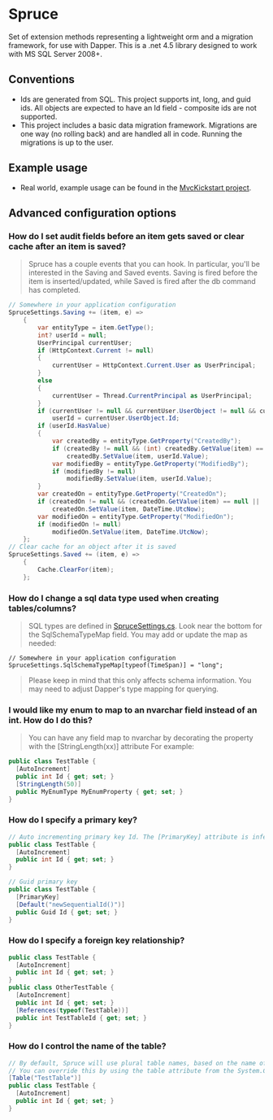 Spruce
===========

Set of extension methods representing a lightweight orm and a migration framework, for use with Dapper.  This is a .net 4.5 library designed to work with MS SQL Server 2008+.

Conventions
-----------

* Ids are generated from SQL. This project supports int, long, and guid ids. All objects are expected to have an Id field - composite ids are not supported.
* This project includes a basic data migration framework. Migrations are one way (no rolling back) and are handled all in code. Running the migrations is up to the user.

Example usage
-----------------
* Real world, example usage can be found in the [MvcKickstart project](https://github.com/jgeurts/MvcKickstart).


Advanced configuration options
------------------------------

### How do I set audit fields before an item gets saved or clear cache after an item is saved?
> Spruce has a couple events that you can hook. In particular, you'll be interested in the Saving and Saved events. Saving is fired before the item is inserted/updated, while Saved is fired after the db command has completed.
```csharp
// Somewhere in your application configuration
SpruceSettings.Saving += (item, e) =>
	{
		var entityType = item.GetType();
		int? userId = null;
		UserPrincipal currentUser;
		if (HttpContext.Current != null)
		{
			currentUser = HttpContext.Current.User as UserPrincipal;
		}
		else
		{
			currentUser = Thread.CurrentPrincipal as UserPrincipal;
		}
		if (currentUser != null && currentUser.UserObject != null && currentUser.UserObject.Id != default(int))
			userId = currentUser.UserObject.Id;
		if (userId.HasValue)
		{
			var createdBy = entityType.GetProperty("CreatedBy");
			if (createdBy != null && (int) createdBy.GetValue(item) == default(int))
				createdBy.SetValue(item, userId.Value);
			var modifiedBy = entityType.GetProperty("ModifiedBy");
			if (modifiedBy != null)
				modifiedBy.SetValue(item, userId.Value);
		}
		var createdOn = entityType.GetProperty("CreatedOn");
		if (createdOn != null && (createdOn.GetValue(item) == null || (DateTime) createdOn.GetValue(item) == default(DateTime)))
			createdOn.SetValue(item, DateTime.UtcNow);
		var modifiedOn = entityType.GetProperty("ModifiedOn");
		if (modifiedOn != null)
			modifiedOn.SetValue(item, DateTime.UtcNow);
	};
// Clear cache for an object after it is saved
SpruceSettings.Saved += (item, e) =>
	{
		Cache.ClearFor(item);
	};
```


### How do I change a sql data type used when creating tables/columns?

> SQL types are defined in [SpruceSettings.cs](https://github.com/jgeurts/spruce/blob/1a51840b7a2e35cf45107e04f68908a9eb76af65/Spruce/SpruceSettings.cs#L27-L39). Look near the bottom for the SqlSchemaTypeMap field.  You may add or update the map as needed:
```cscharp
// Somewhere in your application configuration
SpruceSettings.SqlSchemaTypeMap[typeof(TimeSpan)] = "long";
```
> Please keep in mind that this only affects schema information. You may need to adjust Dapper's type mapping for querying.


### I would like my enum to map to an nvarchar field instead of an int. How do I do this?

> You can have any field map to nvarchar by decorating the property with the [StringLength(xx)] attribute
> For example:
```csharp
public class TestTable {
  [AutoIncrement]
  public int Id { get; set; }
  [StringLength(50)]
  public MyEnumType MyEnumProperty { get; set; }
}
```


### How do I specify a primary key?
```csharp
// Auto incrementing primary key Id. The [PrimaryKey] attribute is inferred when using [AutoIncrement]
public class TestTable {
  [AutoIncrement]
  public int Id { get; set; }
}
```
```csharp
// Guid primary key
public class TestTable {
  [PrimaryKey]
  [Default("newSequentialId()")]
  public Guid Id { get; set; }
}
```
### How do I specify a foreign key relationship?
```csharp
public class TestTable {
  [AutoIncrement]
  public int Id { get; set; }
}
public class OtherTestTable {
  [AutoIncrement]
  public int Id { get; set; }
  [References(typeof(TestTable))]
  public int TestTableId { get; set; }
}
```
### How do I control the name of the table?
```csharp
// By default, Spruce will use plural table names, based on the name of the class. 
// You can override this by using the table attribute from the System.ComponentModel.DataAnnotations.Schema namespace
[Table("TestTable")]
public class TestTable {
  [AutoIncrement]
  public int Id { get; set; }
}
```
